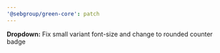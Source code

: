 ```yaml
---
'@sebgroup/green-core': patch
---
```


**Dropdown:** Fix small variant font-size and change to rounded counter badge
